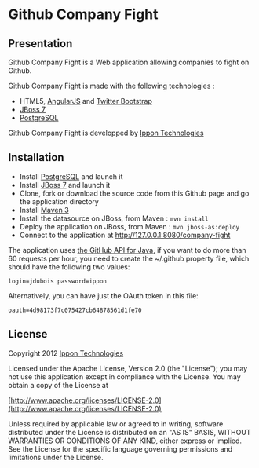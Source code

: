 Github Company Fight
====================

Presentation
------------------

Github Company Fight is a Web application allowing companies to fight on Github.

Github Company Fight is made with the following technologies :

- HTML5, [AngularJS](http://angularjs.org/) and [Twitter Bootstrap](http://twitter.github.com/bootstrap/)
- [JBoss 7](http://www.jboss.org/jbossas)
- [PostgreSQL](http://www.postgresql.org/)

Github Company Fight is developped by [Ippon Technologies](http://www.ippon.fr)

Installation
----------------

- Install [PostgreSQL](http://www.postgresql.org/) and launch it
- Install [JBoss 7](http://www.jboss.org/jbossas) and launch it
- Clone, fork or download the source code from this Github page and go the application directory
- Install [Maven 3](http://maven.apache.org/)
- Install the datasource on JBoss, from Maven : `mvn install`
- Deploy the application on JBoss, from Maven : `mvn jboss-as:deploy`
- Connect to the application at http://127.0.0.1:8080/company-fight

The application uses [the GitHub API for Java](http://github-api.kohsuke.org/), if you want to do more than 60
requests per hour, you need to create the ~/.github property file, which should have the following two values:

`
login=jdubois
password=ippon
`

Alternatively, you can have just the OAuth token in this file:

`
oauth=4d98173f7c075427cb64878561d1fe70
`

License
-------

Copyright 2012 [Ippon Technologies](http://www.ippon.fr)

Licensed under the Apache License, Version 2.0 (the "License");
you may not use this application except in compliance with the License.
You may obtain a copy of the License at

[http://www.apache.org/licenses/LICENSE-2.0](http://www.apache.org/licenses/LICENSE-2.0)

Unless required by applicable law or agreed to in writing, software
distributed under the License is distributed on an "AS IS" BASIS,
WITHOUT WARRANTIES OR CONDITIONS OF ANY KIND, either express or implied.
See the License for the specific language governing permissions and
limitations under the License.

